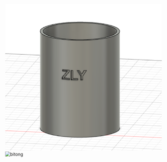 ![](bitong.png)![bitong](https://user-images.githubusercontent.com/82360526/114669840-f0475900-9d34-11eb-9da3-840645f89758.png)
